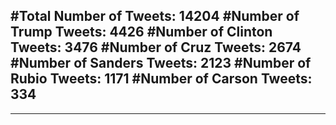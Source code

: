 #Total Number of Tweets: 14204 
#Number of Trump Tweets: 4426
#Number of Clinton Tweets: 3476
#Number of Cruz Tweets: 2674
#Number of Sanders Tweets: 2123
#Number of Rubio Tweets: 1171
#Number of Carson Tweets: 334
---
---
